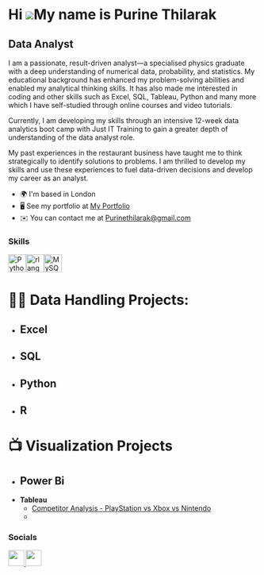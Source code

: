 Hi ![](https://user-images.githubusercontent.com/18350557/176309783-0785949b-9127-417c-8b55-ab5a4333674e.gif)My name is Purine Thilarak
=======================================================================================================================================
Data Analyst
------------

I am a passionate, result-driven analyst—a specialised physics graduate with a deep understanding of numerical data, probability, and statistics. My educational background has enhanced my problem-solving abilities and enabled my analytical thinking skills. It has also made me interested in coding and other skills such as Excel, SQL, Tableau, Python and many more which I have self-studied through online courses and video tutorials. 

Currently, I am developing my skills through an intensive 12-week data analytics boot camp with Just IT Training to gain a greater depth of understanding of the data analyst role. 

My past experiences in the restaurant business have taught me to think strategically to identify solutions to problems. I am thrilled to develop my skills and use these experiences to fuel data-driven decisions and develop my career as an analyst.

* 🌍  I'm based in London
* 🖥️  See my portfolio at [My Portfolio](https://sites.google.com/view/purine-thilarak/home)
* ✉️  You can contact me at [Purinethilarak@gmail.com](mailto:Purinethilarak@gmail.com)

### Skills

<p align="left">
<a href="https://www.python.org/" target="_blank" rel="noreferrer"><img src="https://raw.githubusercontent.com/danielcranney/readme-generator/main/public/icons/skills/python-colored.svg" width="36" height="36" alt="Python" /></a><a href="https://www.r-project.org/" target="_blank" rel="noreferrer"><img src="https://raw.githubusercontent.com/danielcranney/readme-generator/main/public/icons/skills/rlang-colored.svg" width="36" height="36" alt="rlang" /></a><a href="https://www.mysql.com/" target="_blank" rel="noreferrer"><img src="https://raw.githubusercontent.com/danielcranney/readme-generator/main/public/icons/skills/mysql-colored.svg" width="36" height="36" alt="MySQL" /></a>
</p>


<h1>👨‍💻 Data Handling Projects:</h2>

- <b>Excel</b>
  - 
- <b>SQL</b>
  - 
- <b>Python</b>
  - 
- <b>R</b>
  - 


<h1>📺 Visualization Projects</h2>

- <b>Power Bi</b>
  - 
- <b>Tableau</b>
  - [Competitor Analysis - PlayStation vs Xbox vs Nintendo](https://public.tableau.com/app/profile/purine.thilarak/viz/CompetitorAnalysis-PlaystationvsXboxvsNintendo/CompetitorAnalysis1994-2010)
  - 


### <b>Socials

<p align="left"> <a href="https://www.github.com/GonThilarak" target="_blank" rel="noreferrer"> <picture> <source media="(prefers-color-scheme: dark)" srcset="https://raw.githubusercontent.com/danielcranney/readme-generator/main/public/icons/socials/github-dark.svg" /> <source media="(prefers-color-scheme: light)" srcset="https://raw.githubusercontent.com/danielcranney/readme-generator/main/public/icons/socials/github.svg" /> <img src="https://raw.githubusercontent.com/danielcranney/readme-generator/main/public/icons/socials/github.svg" width="32" height="32" /> </picture> </a> <a href="https://www.linkedin.com/in/purine-thilarak-062a0a27b/" target="_blank" rel="noreferrer"> <picture> <source media="(prefers-color-scheme: dark)" srcset="https://raw.githubusercontent.com/danielcranney/readme-generator/main/public/icons/socials/linkedin-dark.svg" /> <source media="(prefers-color-scheme: light)" srcset="https://raw.githubusercontent.com/danielcranney/readme-generator/main/public/icons/socials/linkedin.svg" /> <img src="https://raw.githubusercontent.com/danielcranney/readme-generator/main/public/icons/socials/linkedin.svg" width="32" height="32" /> </picture> </a></p>
